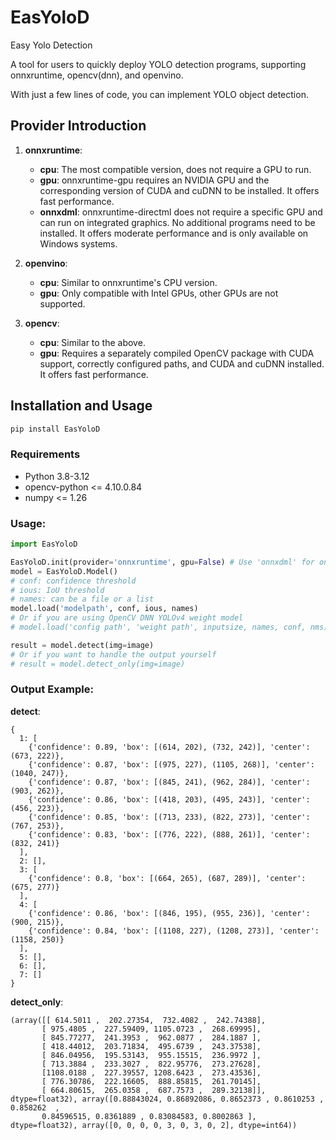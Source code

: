 # EasYoloD

Easy Yolo Detection

A tool for users to quickly deploy YOLO detection programs, supporting onnxruntime, opencv(dnn), and openvino.

With just a few lines of code, you can implement YOLO object detection.

## Provider Introduction

1. **onnxruntime**:
    + **cpu**: The most compatible version, does not require a GPU to run.
    + **gpu**: onnxruntime-gpu requires an NVIDIA GPU and the corresponding version of CUDA and cuDNN to be installed. It offers fast performance.
    + **onnxdml**: onnxruntime-directml does not require a specific GPU and can run on integrated graphics. No additional programs need to be installed. It offers moderate performance and is only available on Windows systems.

2. **openvino**:
    + **cpu**: Similar to onnxruntime's CPU version.
    + **gpu**: Only compatible with Intel GPUs, other GPUs are not supported.

3. **opencv**:
    + **cpu**: Similar to the above.
    + **gpu**: Requires a separately compiled OpenCV package with CUDA support, correctly configured paths, and CUDA and cuDNN installed. It offers fast performance.

## Installation and Usage

```bash
pip install EasYoloD
```

### Requirements
+ Python 3.8-3.12
+ opencv-python <= 4.10.0.84
+ numpy <= 1.26

### Usage:

```python
import EasYoloD

EasYoloD.init(provider='onnxruntime', gpu=False) # Use 'onnxdml' for onnxruntime-directml, 'openvino' for openvino
model = EasYoloD.Model()
# conf: confidence threshold
# ious: IoU threshold
# names: can be a file or a list
model.load('modelpath', conf, ious, names)
# Or if you are using OpenCV DNN YOLOv4 weight model
# model.load('config path', 'weight path', inputsize, names, conf, nms)

result = model.detect(img=image)
# Or if you want to handle the output yourself
# result = model.detect_only(img=image)
```

### Output Example:

**detect**:
```
{
  1: [
    {'confidence': 0.89, 'box': [(614, 202), (732, 242)], 'center': (673, 222)}, 
    {'confidence': 0.87, 'box': [(975, 227), (1105, 268)], 'center': (1040, 247)}, 
    {'confidence': 0.87, 'box': [(845, 241), (962, 284)], 'center': (903, 262)}, 
    {'confidence': 0.86, 'box': [(418, 203), (495, 243)], 'center': (456, 223)}, 
    {'confidence': 0.85, 'box': [(713, 233), (822, 273)], 'center': (767, 253)}, 
    {'confidence': 0.83, 'box': [(776, 222), (888, 261)], 'center': (832, 241)}
  ], 
  2: [], 
  3: [
    {'confidence': 0.8, 'box': [(664, 265), (687, 289)], 'center': (675, 277)}
  ], 
  4: [
    {'confidence': 0.86, 'box': [(846, 195), (955, 236)], 'center': (900, 215)}, 
    {'confidence': 0.84, 'box': [(1108, 227), (1208, 273)], 'center': (1158, 250)}
  ], 
  5: [], 
  6: [], 
  7: []
}
```

**detect_only**:
```
(array([[ 614.5011 ,  202.27354,  732.4082 ,  242.74388],
       [ 975.4805 ,  227.59409, 1105.0723 ,  268.69995],
       [ 845.77277,  241.3953 ,  962.0877 ,  284.1887 ],
       [ 418.44012,  203.71834,  495.6739 ,  243.37538],
       [ 846.04956,  195.53143,  955.15515,  236.9972 ],
       [ 713.3884 ,  233.3027 ,  822.95776,  273.27628],
       [1108.0188 ,  227.39557, 1208.6423 ,  273.43536],
       [ 776.30786,  222.16605,  888.85815,  261.70145],
       [ 664.80615,  265.0358 ,  687.7573 ,  289.32138]], dtype=float32), array([0.88843024, 0.86892086, 0.8652373 , 0.8610253 , 0.858262  ,
       0.84596515, 0.8361889 , 0.83084583, 0.8002863 ], dtype=float32), array([0, 0, 0, 0, 3, 0, 3, 0, 2], dtype=int64))
```